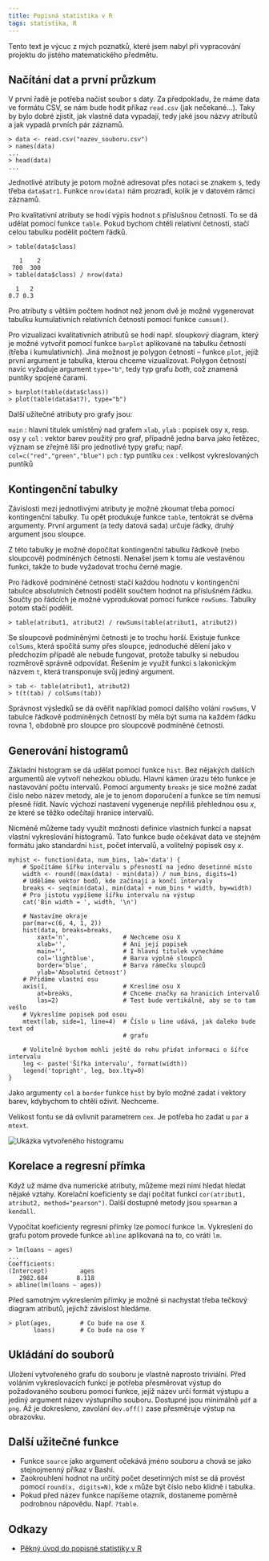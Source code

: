 ```yaml
---
title: Popisná statistika v R
tags: statistika, R
---
```


Tento text je výcuc z mých poznatků, které jsem nabyl při vypracování projektu
do jistého matematického předmětu.


## Načítání dat a první průzkum

V první řadě je potřeba načíst soubor s daty. Za předpokladu, že máme data ve
formátu CSV, se nám bude hodit příkaz `read.csv` (jak nečekané…). Taky by bylo
dobré zjistit, jak vlastně data vypadají, tedy jaké jsou názvy atributů a jak
vypadá prvních pár záznamů.

~~~~~~~~~~~~~~~~~~~~~~~~~~~~~~~~~~~~~~~~~~~~~~~~~~~ {.R}
> data <- read.csv("nazev_souboru.csv")
> names(data)
...
> head(data)
...
~~~~~~~~~~~~~~~~~~~~~~~~~~~~~~~~~~~~~~~~~~~~~~~~~~~~~~~~

Jednotlivé atributy je potom možné adresovat přes notaci se znakem `$`, tedy
třeba `data$atr1`. Funkce `nrow(data)` nám prozradí, kolik je v datovém rámci
záznamů.

Pro kvalitativní atributy se hodí výpis hodnot s příslušnou četností. To se dá
udělat pomocí funkce `table`. Pokud bychom chtěli relativní četnosti, stačí
celou tabulku podělit počtem řádků.

~~~~~~~~~~~~~~~~~~~~~~~~~~~~~~~~~~~~~~~~~~~~~~~~~~~ {.R}
> table(data$class)

   1    2
 700  300
> table(data$class) / nrow(data)

  1   2
0.7 0.3
~~~~~~~~~~~~~~~~~~~~~~~~~~~~~~~~~~~~~~~~~~~~~~~~~~~~~~~~

Pro atributy s větším počtem hodnot než jenom dvě je možné vygenerovat tabulku
kumulativních relativních četností pomocí funkce `cumsum()`.

Pro vizualizaci kvalitativních atributů se hodí např. sloupkový diagram, který
je možné vytvořit pomocí funkce `barplot` aplikované na tabulku četností (třeba
i kumulativních). Jiná možnost je polygon četností – funkce `plot`, jejíž první
argument je tabulka, kterou chceme vizualizovat. Polygon četností navíc
vyžaduje argument `type="b"`, tedy typ grafu *both*, což znamená puntíky
spojené čarami.

~~~~~~~~~~~~~~~~~~~~~~~~~~~~~~~~~~~~~~~~~~~~~~~~~~~ {.R}
> barplot(table(data$class))
> plot(table(data$at7), type="b")
~~~~~~~~~~~~~~~~~~~~~~~~~~~~~~~~~~~~~~~~~~~~~~~~~~~~~~~~

Další užitečné atributy pro grafy jsou:

`main`
  : hlavní titulek umístěný nad grafem
`xlab`, `ylab`
  : popisek osy x, resp. osy y
`col`
  : vektor barev použitý pro graf, případně jedna barva jako řetězec,  význam
    se zřejmě liší pro jednotlivé typy grafu; např. `col=c("red","green","blue")`
`pch`
  : typ puntíku
`cex`
  : velikost vykreslovaných puntíků


## Kontingenční tabulky

Závislosti mezi jednotlivými atributy je možné zkoumat třeba pomocí
kontingenční tabulky. Tu opět produkuje funkce `table`, tentokrát se dvěma
argumenty. První argument (a tedy datová sada) určuje řádky, druhý argument
jsou sloupce.

Z této tabulky je možné dopočítat kontingenční tabulku řádkově (nebo sloupcově)
podmíněných četností. Nenašel jsem k tomu ale vestavěnou funkci, takže to bude
vyžadovat trochu černé magie.

Pro řádkově podmíněné četnosti stačí každou hodnotu v kontingenční tabulce
absolutních četností podělit součtem hodnot na příslušném řádku. Součty po
řádcích je možné vyprodukovat pomocí funkce `rowSums`. Tabulky potom stačí
podělit.

~~~~~~~~~~~~~~~~~~~~~~~~~~~~~~~~~~~~~~~~~~~~~~~~~~~ {.R}
> table(atribut1, atribut2) / rowSums(table(atribut1, atribut2))
~~~~~~~~~~~~~~~~~~~~~~~~~~~~~~~~~~~~~~~~~~~~~~~~~~~~~~~~

Se sloupcově podmíněnými četnosti je to trochu horší. Existuje funkce
`colSums`, která spočítá sumy přes sloupce, jednoduché dělení jako v předchozím
případě ale nebude fungovat, protože tabulky si nebudou rozměrově správně
odpovídat. Řešením je využít funkci s lakonickým názvem `t`, která transponuje
svůj jediný argument.

~~~~~~~~~~~~~~~~~~~~~~~~~~~~~~~~~~~~~~~~~~~~~~~~~~~ {.R}
> tab <- table(atribut1, atribut2)
> t(t(tab) / colSums(tab))
~~~~~~~~~~~~~~~~~~~~~~~~~~~~~~~~~~~~~~~~~~~~~~~~~~~~~~~~

Správnost výsledků se dá ověřit například pomocí dalšího volání `rowSums`, V
tabulce řádkově podmíněných četností by měla být suma na každém řádku rovna 1,
obdobně pro sloupce pro sloupcově podmíněné četnosti.


## Generování histogramů

Základní histogram se dá udělat pomocí funkce `hist`. Bez nějakých dalších
argumentů ale vytvoří nehezkou obludu. Hlavní kámen úrazu této funkce je
nastavování počtu intervalů. Pomocí argumenty `breaks` je sice možné zadat
číslo nebo název metody, ale je to jenom doporučení a funkce se tím nemusí
přesně řídit. Navíc výchozí nastavení vygeneruje nepříliš přehlednou osu $x$,
ze které se těžko odečítají hranice intervalů.

Nicméně můžeme tady využít možnosti definice vlastních funkcí a napsat vlastní
vykreslování histogramů. Tato funkce bude očekávat data ve stejném formátu jako
standardní `hist`, počet intervalů, a volitelný popisek osy $x$.

~~~~~~~~~~~~~~~~~~~~~~~~~~~~~~~~~~~~~~~~~~~~~~~~~~~ {.R}
myhist <- function(data, num_bins, lab='data') {
    # Spočítáme šířku intervalu s přesností na jedno desetinné místo
    width <- round((max(data) - min(data)) / num_bins, digits=1)
    # Uděláme vektor bodů, kde začínají a končí intervaly
    breaks <- seq(min(data), min(data) + num_bins * width, by=width)
    # Pro jistotu vypíšeme šířku intervalu na výstup
    cat('Bin width = ', width, '\n')

    # Nastavíme okraje
    par(mar=c(6, 4, 1, 2))
    hist(data, breaks=breaks,
        xaxt='n',               # Nechceme osu X
        xlab='',                # Ani její popisek
        main='',                # I hlavní titulek vynecháme
        col='lightblue',        # Barva výplně sloupců
        border='blue',          # Barva rámečku sloupců
        ylab='Absolutní četnost')
    # Přidáme vlastní osu
    axis(1,                     # Kreslíme osu X
        at=breaks,              # Chceme značky na hranicích intervalů
        las=2)                  # Test bude vertikálně, aby se to tam vešlo
    # Vykreslíme popisek pod osou
    mtext(lab, side=1, line=4)  # Číslo u line udává, jak daleko bude text od
                                # grafu

    # Volitelně bychom mohli ještě do rohu přidat informaci o šířce intervalu
    leg <- paste('Šířka intervalu', format(width))
    legend('topright', leg, box.lty=0)
}
~~~~~~~~~~~~~~~~~~~~~~~~~~~~~~~~~~~~~~~~~~~~~~~~~~~~~~~~

Jako argumenty `col` a `border` funkce `hist` by bylo možné zadat i vektory
barev, kdybychom to chtěli oživit. Nechceme.

Velikost fontu se dá ovlivnit parametrem `cex`. Je potřeba ho zadat u `par` a
`mtext`.

![Ukázka vytvořeného histogramu](/images/r-histogram.png)


## Korelace a regresní přímka

Když už máme dva numerické atributy, můžeme mezi nimi hledat hledat nějaké
vztahy. Korelační koeficienty se dají počítat funkcí `cor(atribut1, atribut2,
method="pearson")`. Další dostupné metody jsou `spearman` a `kendall`.

Vypočítat koeficienty regresní přímky lze pomocí funkce `lm`. Vykreslení do
grafu potom provede funkce `abline` aplikovaná na to, co vrátí `lm`.

~~~~~~~~~~~~~~~~~~~~~~~~~~~~~~~~~~~~~~~~~~~~~~~~~~~ {.R}
> lm(loans ~ ages)
...
Coefficients:
(Intercept)         ages
   2982.684        8.118
> abline(lm(loans ~ ages))
~~~~~~~~~~~~~~~~~~~~~~~~~~~~~~~~~~~~~~~~~~~~~~~~~~~~~~~~

Před samotným vykreslením přímky je možné si nachystat třeba tečkový diagram
atributů, jejichž závislost hledáme.

~~~~~~~~~~~~~~~~~~~~~~~~~~~~~~~~~~~~~~~~~~~~~~~~~~~ {.R}
> plot(ages,        # Co bude na ose X
       loans)       # Co bude na ose Y
~~~~~~~~~~~~~~~~~~~~~~~~~~~~~~~~~~~~~~~~~~~~~~~~~~~~~~~~


## Ukládání do souborů

Uložení vytvořeného grafu do souboru je vlastně naprosto triviální. Před
voláním vykreslovacích funkcí je potřeba přesměrovat výstup do požadovaného
souboru pomocí funkce, jejíž název určí formát výstupu a jediný argument název
výstupního souboru. Dostupné jsou minimálně `pdf` a `png`. Až je dokresleno,
zavolání `dev.off()` zase přesměruje výstup na obrazovku.


## Další užitečné funkce

* Funkce `source` jako argument očekává jméno souboru a chová se jako
  stejnojmenný příkaz v Bashi.
* Zaokrouhlení hodnot na určitý počet desetinných míst se dá provést pomocí
  `round(x, digits=N)`, kde `x` může být číslo nebo klidně i tabulka.
* Pokud před název funkce napíšeme otazník, dostaneme poměrně podrobnou
  nápovědu. Např. `?table`.

## Odkazy

* [Pěkný úvod do popisné statistiky v R](http://www.r-tutor.com/elementary-statistics)

